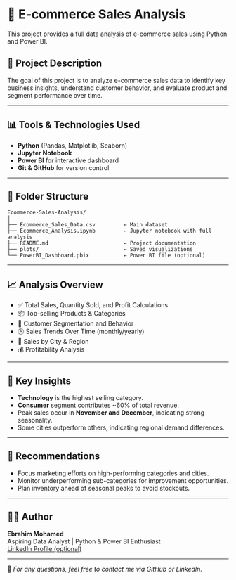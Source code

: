 # 🛒 E-commerce Sales Analysis

This project provides a full data analysis of e-commerce sales using Python and Power BI.

## 📌 Project Description
The goal of this project is to analyze e-commerce sales data to identify key business insights, understand customer behavior, and evaluate product and segment performance over time.

---

## 📊 Tools & Technologies Used
- **Python** (Pandas, Matplotlib, Seaborn)
- **Jupyter Notebook**
- **Power BI** for interactive dashboard
- **Git & GitHub** for version control

---

## 📁 Folder Structure

```
Ecommerce-Sales-Analysis/
│
├── Ecommerce_Sales_Data.csv         ← Main dataset
├── Ecommerce_Analysis.ipynb         ← Jupyter notebook with full analysis
├── README.md                        ← Project documentation
├── plots/                           ← Saved visualizations
└── PowerBI_Dashboard.pbix           ← Power BI file (optional)
```

---

## 📈 Analysis Overview

- ✅ Total Sales, Quantity Sold, and Profit Calculations
- 📦 Top-selling Products & Categories
- 👥 Customer Segmentation and Behavior
- 🕒 Sales Trends Over Time (monthly/yearly)
- 📍 Sales by City & Region
- 💰 Profitability Analysis

---

## 📌 Key Insights

- **Technology** is the highest selling category.
- **Consumer** segment contributes ~60% of total revenue.
- Peak sales occur in **November and December**, indicating strong seasonality.
- Some cities outperform others, indicating regional demand differences.

---

## 🧠 Recommendations

- Focus marketing efforts on high-performing categories and cities.
- Monitor underperforming sub-categories for improvement opportunities.
- Plan inventory ahead of seasonal peaks to avoid stockouts.

---

## 👨‍💻 Author

**Ebrahim Mohamed**  
Aspiring Data Analyst | Python & Power BI Enthusiast  
[LinkedIn Profile (optional)](https://www.linkedin.com/in/yourname)

---

📎 *For any questions, feel free to contact me via GitHub or LinkedIn.*
